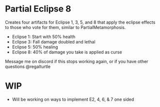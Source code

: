 # Partial Eclipse 8

Creates four artifacts for Eclipse 1, 3, 5, and 8 that apply the eclipse effects to those who vote for them, similar to PartialMetamorphosis.

- Eclipse 1: Start with 50% health
- Eclipse 3: Fall damage doubled and lethal
- Eclipse 5: 50% healing
- Eclipse 8: 40% of damage you take is applied as curse

Message me on discord if this stops working again, or if you have other questions @regalturtle

# WIP

- Will be working on ways to implement E2, 4, 6, & 7 one sided
